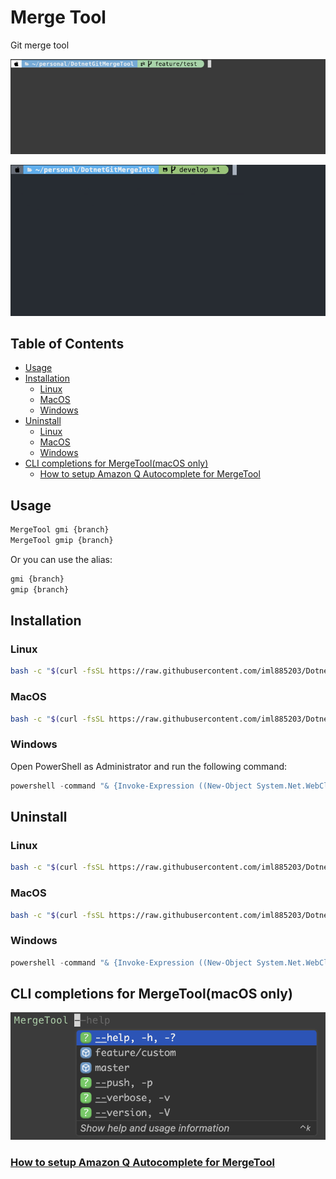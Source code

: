 # Merge Tool

Git merge tool

![](./readme/demo.gif)

![](./readme/gmip-demo.gif)

## Table of Contents

<!-- toc -->

- [Usage](#usage)
- [Installation](#installation)
  * [Linux](#linux)
  * [MacOS](#macos)
  * [Windows](#windows)
- [Uninstall](#uninstall)
  * [Linux](#linux-1)
  * [MacOS](#macos-1)
  * [Windows](#windows-1)
- [CLI completions for MergeTool(macOS only)](#cli-completions-for-mergetoolmacos-only)
  * [How to setup Amazon Q Autocomplete for MergeTool](#how-to-setup-amazon-q-autocomplete-for-mergetool)

<!-- tocstop -->

## Usage
```bash
MergeTool gmi {branch}
MergeTool gmip {branch}
```

Or you can use the alias:
```bash
gmi {branch}
gmip {branch}
```

## Installation

### Linux
```bash
bash -c "$(curl -fsSL https://raw.githubusercontent.com/iml885203/DotnetMergeTool/main/tools/install-linux.sh)"
```

### MacOS
```bash
bash -c "$(curl -fsSL https://raw.githubusercontent.com/iml885203/DotnetMergeTool/main/tools/install-oxs.sh)"
```

### Windows

Open PowerShell as Administrator and run the following command:

```powershell
powershell -command "& {Invoke-Expression ((New-Object System.Net.WebClient).DownloadString('https://raw.githubusercontent.com/iml885203/DotnetMergeTool/main/tools/install.ps1'))}"
```

## Uninstall

### Linux
```bash
bash -c "$(curl -fsSL https://raw.githubusercontent.com/iml885203/DotnetMergeTool/main/tools/uninstall.sh)"
```

### MacOS
```bash
bash -c "$(curl -fsSL https://raw.githubusercontent.com/iml885203/DotnetMergeTool/main/tools/uninstall.sh)"
```

### Windows
```powershell
powershell -command "& {Invoke-Expression ((New-Object System.Net.WebClient).DownloadString('https://raw.githubusercontent.com/iml885203/DotnetMergeTool/main/tools/uninstall.ps1'))}"
```

## CLI completions for MergeTool(macOS only)

![](./q-autocomplete/readme/merge-tool-autocomplete.png)

### [How to setup Amazon Q Autocomplete for MergeTool](./q-autocomplete/README.md)